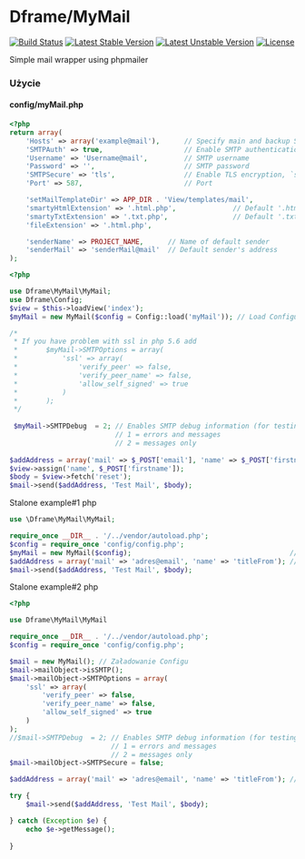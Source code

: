 # Dframe/MyMail

[![Build Status](https://travis-ci.org/dframe/myMail.svg?branch=master)](https://travis-ci.org/dframe/myMail) [![Latest Stable Version](https://poser.pugx.org/dframe/myMail/v/stable)](https://packagist.org/packages/dframe/myMail) [![Latest Unstable Version](https://poser.pugx.org/dframe/myMail/v/unstable)](https://packagist.org/packages/dframe/myMail) [![License](https://poser.pugx.org/dframe/myMail/license)](https://packagist.org/packages/dframe/myMail)

Simple mail wrapper using phpmailer 

### Użycie
#### config/myMail.php

```php
<?php
return array(
    'Hosts' => array('example@mail'),      // Specify main and backup SMTP servers
    'SMTPAuth' => true,                    // Enable SMTP authentication
    'Username' => 'Username@mail',         // SMTP username
    'Password' => '',                      // SMTP password
    'SMTPSecure' => 'tls',                 // Enable TLS encryption, `ssl` also accepted
    'Port' => 587,                         // Port

    'setMailTemplateDir' => APP_DIR . 'View/templates/mail',
    'smartyHtmlExtension' => '.html.php',              // Default '.html.php'
    'smartyTxtExtension' => '.txt.php',                // Default '.txt.php'
    'fileExtension' => '.html.php',

    'senderName' => PROJECT_NAME,      // Name of default sender
    'senderMail' => 'senderMail@mail'  // Default sender's address
);

```

```php
<?php

use Dframe\MyMail\MyMail;
use Dframe\Config;
$view = $this->loadView('index');
$myMail = new MyMail($config = Config::load('myMail')); // Load Configu

/* 
 * If you have problem with ssl in php 5.6 add
 *       $myMail->SMTPOptions = array(
 *           'ssl' => array(
 *               'verify_peer' => false,
 *               'verify_peer_name' => false,
 *               'allow_self_signed' => true
 *           )
 *       );
 */
 
 $myMail->SMTPDebug  = 2; // Enables SMTP debug information (for testing)
                          // 1 = errors and messages
                          // 2 = messages only
		       
$addAddress = array('mail' => $_POST['email'], 'name' => $_POST['firstname']);    // Addresses to send
$view->assign('name', $_POST['firstname']);                                       // Assign template values
$body = $view->fetch('reset');                                                    // Template mail
$mail->send($addAddress, 'Test Mail', $body);
````


Stalone example#1 php

```php
use \Dframe\MyMail\MyMail;

require_once __DIR__ . '/../vendor/autoload.php';
$config = require_once 'config/config.php'; 
$myMail = new MyMail($config);                                       // Load Config
$addAddress = array('mail' => 'adres@email', 'name' => 'titleFrom'); // Addresses to send
$mail->send($addAddress, 'Test Mail', $body);
````


Stalone example#2 php

```php
<?php

use Dframe\MyMail\MyMail

require_once __DIR__ . '/../vendor/autoload.php';
$config = require_once 'config/config.php'; 

$mail = new MyMail(); // Załadowanie Configu
$mail->mailObject->isSMTP();
$mail->mailObject->SMTPOptions = array(
    'ssl' => array(
        'verify_peer' => false,
        'verify_peer_name' => false,
        'allow_self_signed' => true
    )
);
//$mail->SMTPDebug  = 2; // Enables SMTP debug information (for testing)
                         // 1 = errors and messages
                         // 2 = messages only
$mail->mailObject->SMTPSecure = false;

$addAddress = array('mail' => 'adres@email', 'name' => 'titleFrom'); // Addresses to send

try {
    $mail->send($addAddress, 'Test Mail', $body);

} catch (Exception $e) {
    echo $e->getMessage();
	
}
```
